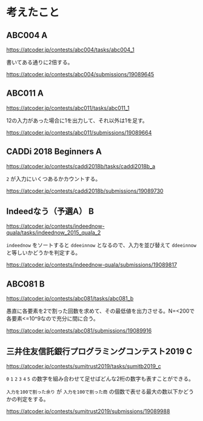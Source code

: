 # 考えたこと

## ABC004 A

https://atcoder.jp/contests/abc004/tasks/abc004_1

書いてある通りに2倍する。

https://atcoder.jp/contests/abc004/submissions/19089645

## ABC011 A

https://atcoder.jp/contests/abc011/tasks/abc011_1

12の入力があった場合に1を出力して、それ以外は1を足す。

https://atcoder.jp/contests/abc011/submissions/19089664

## CADDi 2018 Beginners A

https://atcoder.jp/contests/caddi2018b/tasks/caddi2018b_a

`2` が入力にいくつあるかカウントする。

https://atcoder.jp/contests/caddi2018b/submissions/19089730

## Indeedなう（予選A） B

https://atcoder.jp/contests/indeednow-quala/tasks/indeednow_2015_quala_2

`indeednow` をソートすると `ddeeinnow` となるので、入力を並び替えて `ddeeinnow` と等しいかどうかを判定する。

https://atcoder.jp/contests/indeednow-quala/submissions/19089817

## ABC081 B

https://atcoder.jp/contests/abc081/tasks/abc081_b

愚直に各要素を2で割った回数を求めて、その最低値を出力させる。N=<200で各要素<=10^9なので充分に間に合う。

https://atcoder.jp/contests/abc081/submissions/19089916

## 三井住友信託銀行プログラミングコンテスト2019 C

https://atcoder.jp/contests/sumitrust2019/tasks/sumitb2019_c

`0` `1` `2` `3` `4` `5` の数字を組み合わせて足せばどんな2桁の数字も表すことができる。

`入力を100で割った余り` が `入力を100で割った商` の個数で表せる最大の数以下かどうかの判定をする。

https://atcoder.jp/contests/sumitrust2019/submissions/19089988

